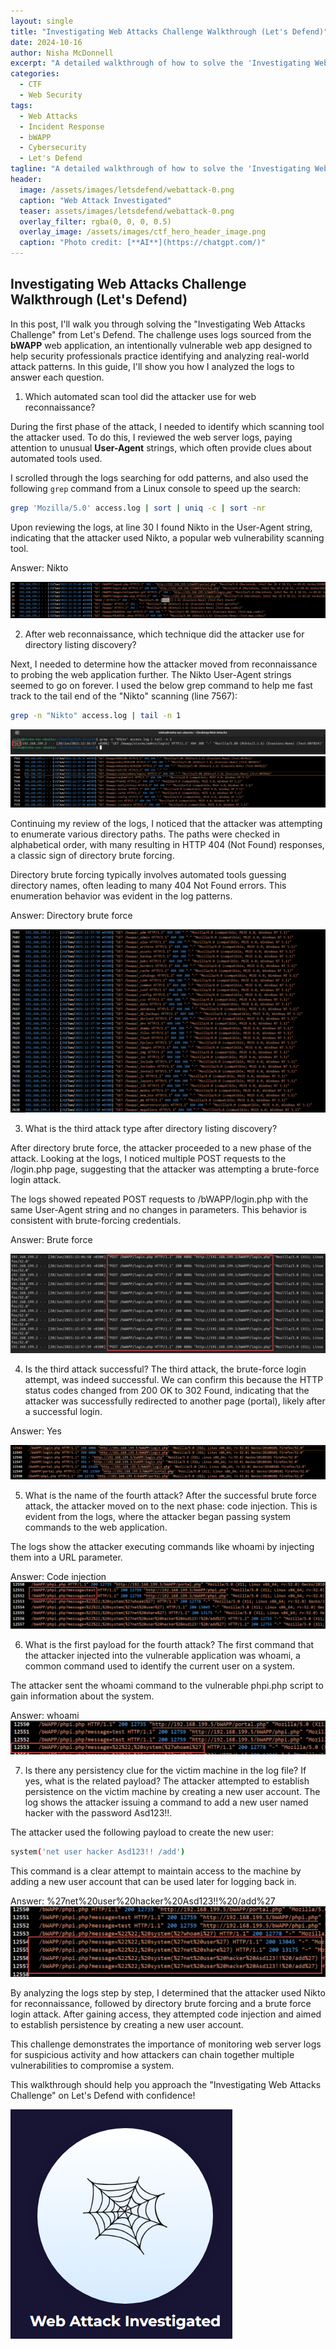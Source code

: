 ```yaml
---
layout: single
title: "Investigating Web Attacks Challenge Walkthrough (Let's Defend)"
date: 2024-10-16
author: Nisha McDonnell
excerpt: "A detailed walkthrough of how to solve the 'Investigating Web Attacks Challenge' on Let's Defend using the bWAPP web application as the victim."
categories:
  - CTF
  - Web Security
tags:
  - Web Attacks
  - Incident Response
  - bWAPP
  - Cybersecurity
  - Let's Defend
tagline: "A detailed walkthrough of how to solve the 'Investigating Web Attacks Challenge' on Let's Defend using the bWAPP web application as the victim."
header:
  image: /assets/images/letsdefend/webattack-0.png
  caption: "Web Attack Investigated"
  teaser: assets/images/letsdefend/webattack-0.png
  overlay_filter: rgba(0, 0, 0, 0.5)
  overlay_image: /assets/images/ctf_hero_header_image.png
  caption: "Photo credit: [**AI**](https://chatgpt.com/)"
---
```


## Investigating Web Attacks Challenge Walkthrough (Let's Defend)
In this post, I'll walk you through solving the "Investigating Web Attacks Challenge" from Let's Defend. The challenge uses logs sourced from the **bWAPP** web application, an intentionally vulnerable web app designed to help security professionals practice identifying and analyzing real-world attack patterns. In this guide, I'll show you how I analyzed the logs to answer each question.

1. Which automated scan tool did the attacker use for web reconnaissance?

During the first phase of the attack, I needed to identify which scanning tool the attacker used. To do this, I reviewed the web server logs, paying attention to unusual **User-Agent** strings, which often provide clues about automated tools used.

I scrolled through the logs searching for odd patterns, and also used the following `grep` command from a Linux console to speed up the search:

```bash
grep 'Mozilla/5.0' access.log | sort | uniq -c | sort -nr
```

Upon reviewing the logs, at line 30 I found Nikto in the User-Agent string, indicating that the attacker used Nikto, a popular web vulnerability scanning tool.

Answer: Nikto

<img src="/assets/images/letsdefend/webattack-1.png">

2. After web reconnaissance, which technique did the attacker use for directory listing discovery?

Next, I needed to determine how the attacker moved from reconnaissance to probing the web application further. The Nikto User-Agent strings seemed to go on forever. I used the below grep command to help me fast track to the tail end of the "Nikto" scanning (line 7567):

```bash
grep -n "Nikto" access.log | tail -n 1
```
<img src="/assets/images/letsdefend/webattack-2.png">

<img src="/assets/images/letsdefend/webattack-3.png">

Continuing my review of the logs, I noticed that the attacker was attempting to enumerate various directory paths. The paths were checked in alphabetical order, with many resulting in HTTP 404 (Not Found) responses, a classic sign of directory brute forcing.

Directory brute forcing typically involves automated tools guessing directory names, often leading to many 404 Not Found errors. This enumeration behavior was evident in the log patterns.

Answer: Directory brute force

<img src="/assets/images/letsdefend/webattack-4.png">



3. What is the third attack type after directory listing discovery?

After directory brute force, the attacker proceeded to a new phase of the attack. Looking at the logs, I noticed multiple POST requests to the /login.php page, suggesting that the attacker was attempting a brute-force login attack.

The logs showed repeated POST requests to /bWAPP/login.php with the same User-Agent string and no changes in parameters. This behavior is consistent with brute-forcing credentials.

Answer: Brute force

<img src="/assets/images/letsdefend/webattack-5.png">



4. Is the third attack successful?
The third attack, the brute-force login attempt, was indeed successful. We can confirm this because the HTTP status codes changed from 200 OK to 302 Found, indicating that the attacker was successfully redirected to another page (portal), likely after a successful login.

Answer: Yes

<img src="/assets/images/letsdefend/webattack-6.png">


5. What is the name of the fourth attack?
After the successful brute force attack, the attacker moved on to the next phase: code injection. This is evident from the logs, where the attacker began passing system commands to the web application.

The logs show the attacker executing commands like whoami by injecting them into a URL parameter.

Answer: Code injection
<img src="/assets/images/letsdefend/webattack-7.png">

6. What is the first payload for the fourth attack?
The first command that the attacker injected into the vulnerable application was whoami, a common command used to identify the current user on a system.

The attacker sent the whoami command to the vulnerable phpi.php script to gain information about the system.

Answer: whoami
<img src="/assets/images/letsdefend/webattack-8.png">

7. Is there any persistency clue for the victim machine in the log file? If yes, what is the related payload?
The attacker attempted to establish persistence on the victim machine by creating a new user account. The log shows the attacker issuing a command to add a new user named hacker with the password Asd123!!.

The attacker used the following payload to create the new user:

```bash
system('net user hacker Asd123!! /add')
```
This command is a clear attempt to maintain access to the machine by adding a new user account that can be used later for logging back in.

Answer: %27net%20user%20hacker%20Asd123!!%20/add%27
<img src="/assets/images/letsdefend/webattack-9.png">


By analyzing the logs step by step, I determined that the attacker used Nikto for reconnaissance, followed by directory brute forcing and a brute force login attack. After gaining access, they attempted code injection and aimed to establish persistence by creating a new user account.

This challenge demonstrates the importance of monitoring web server logs for suspicious activity and how attackers can chain together multiple vulnerabilities to compromise a system.

This walkthrough should help you approach the "Investigating Web Attacks Challenge" on Let's Defend with confidence!


<img src="/assets/images/letsdefend/webattack-0.png">